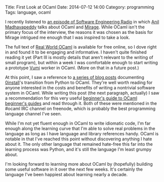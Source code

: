Title: First Look at OCaml
Date: 2014-07-12 14:00
Category: programming
Tags: language, ocaml

I recently listened to [an episode of Software Engineering Radio][seradio-204]
in which [Anil Madhavapeddy][anil] talks about OCaml and [Mirage][openmirage].
While OCaml isn't the primary focus of the interview, the reasons it was chosen
as the basis for Mirage intrigued me enough that I was inspired to take a look.

The full text of [Real World OCaml][rwo] is available for free online, so I
dove right in and found it to be engaging and informative. I haven't quite
finished reading it yet (Part III is mostly details that aren't relevant to the
writing of small program), but within a week I was comfortable enough to start
writing a prototype [Vumi][vumi] worker in OCaml. (More on that in a future
post.)

At this point, I saw a reference to [a series of blog posts][roscidus-ocaml]
documenting [0install][0install]'s transition from Python to OCaml. They're
well worth reading for anyone interested in the costs and benefits of writing a
nontrivial software system in OCaml. While writing this post (the next
paragraph, actually) I saw a recommendation for this very useful
[beginner's guide to OCaml beginner's guides][beginner-guide] and read through
it. Both of these were mentioned in the #ocaml IRC channel on freenode, which
is probably the best programming language channel I've seen.

While I'm not yet fluent enough in OCaml to write idiomatic code, I'm far
enough along the learning curve that I'm able to solve real problems in the
language as long as I have language and library references handy. OCaml is
notable in that I've reached this point without discovering anything I hate
about it. The only other language that remained hate-free this far into the
learning process was Python, and it's still the language I'm least grumpy
about.

I'm looking forward to learning more about OCaml by (hopefully) building some
useful software in it over the next few weeks. It's certainly the language I've
been happiest about learning nearly a decade.


[seradio-204]: http://www.se-radio.net/2014/05/episode-204-anil-madhavapeddy-on-the-mirage-cloud-operating-system-and-the-ocaml-language/
[anil]: http://anil.recoil.org/
[openmirage]: http://openmirage.org/
[rwo]: https://realworldocaml.org/
[vumi]: https://github.com/praekelt/vumi
[roscidus-ocaml]: http://roscidus.com/blog/blog/categories/ocaml/
[0install]: http://zero-install.sourceforge.net/
[beginner-guide]: http://blog.nullspace.io/beginners-guide-to-ocaml-beginners-guides.html
